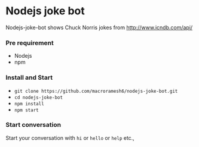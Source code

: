 # Nodejs joke bot

Nodejs-joke-bot shows Chuck Norris jokes from http://www.icndb.com/api/

### Pre requirement
   -   Nodejs
   -   npm

### Install and Start
 - `git clone https://github.com/macroramesh6/nodejs-joke-bot.git`
 - `cd nodejs-joke-bot`
 - `npm install`
 - `npm start`

### Start conversation
Start your conversation with `hi` or `hello` or `help` etc.,

